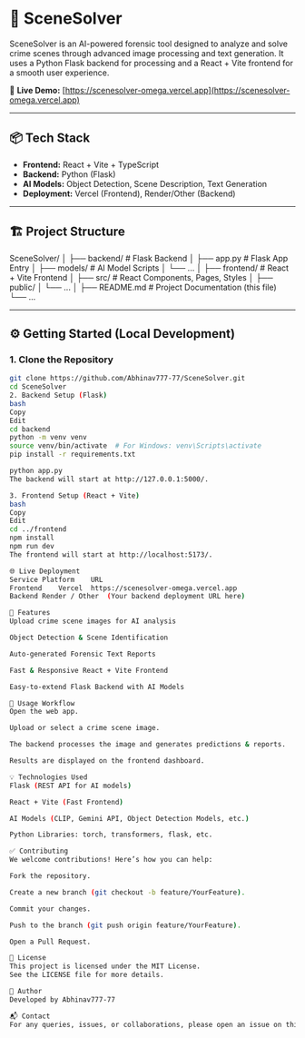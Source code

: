 # 🎯 SceneSolver

SceneSolver is an AI-powered forensic tool designed to analyze and solve crime scenes through advanced image processing and text generation. It uses a Python Flask backend for processing and a React + Vite frontend for a smooth user experience.

🚀 **Live Demo:** [https://scenesolver-omega.vercel.app](https://scenesolver-omega.vercel.app)

---

## 📦 Tech Stack

- **Frontend:** React + Vite + TypeScript
- **Backend:** Python (Flask)
- **AI Models:** Object Detection, Scene Description, Text Generation
- **Deployment:** Vercel (Frontend), Render/Other (Backend)

---

## 🏗️ Project Structure

SceneSolver/
│
├── backend/ # Flask Backend
│ ├── app.py # Flask App Entry
│ ├── models/ # AI Model Scripts
│ └── ...
│
├── frontend/ # React + Vite Frontend
│ ├── src/ # React Components, Pages, Styles
│ ├── public/
│ └── ...
│
├── README.md # Project Documentation (this file)
└── ...


---

## ⚙️ Getting Started (Local Development)

### 1. Clone the Repository

```bash
git clone https://github.com/Abhinav777-77/SceneSolver.git
cd SceneSolver
2. Backend Setup (Flask)
bash
Copy
Edit
cd backend
python -m venv venv
source venv/bin/activate  # For Windows: venv\Scripts\activate
pip install -r requirements.txt

python app.py
The backend will start at http://127.0.0.1:5000/.

3. Frontend Setup (React + Vite)
bash
Copy
Edit
cd ../frontend
npm install
npm run dev
The frontend will start at http://localhost:5173/.

🌐 Live Deployment
Service	Platform	URL
Frontend	Vercel	https://scenesolver-omega.vercel.app
Backend	Render / Other	(Your backend deployment URL here)

🧪 Features
Upload crime scene images for AI analysis

Object Detection & Scene Identification

Auto-generated Forensic Text Reports

Fast & Responsive React + Vite Frontend

Easy-to-extend Flask Backend with AI Models

📝 Usage Workflow
Open the web app.

Upload or select a crime scene image.

The backend processes the image and generates predictions & reports.

Results are displayed on the frontend dashboard.

💡 Technologies Used
Flask (REST API for AI models)

React + Vite (Fast Frontend)

AI Models (CLIP, Gemini API, Object Detection Models, etc.)

Python Libraries: torch, transformers, flask, etc.

✅ Contributing
We welcome contributions! Here’s how you can help:

Fork the repository.

Create a new branch (git checkout -b feature/YourFeature).

Commit your changes.

Push to the branch (git push origin feature/YourFeature).

Open a Pull Request.

📜 License
This project is licensed under the MIT License.
See the LICENSE file for more details.

👤 Author
Developed by Abhinav777-77

📬 Contact
For any queries, issues, or collaborations, please open an issue on this repository.
